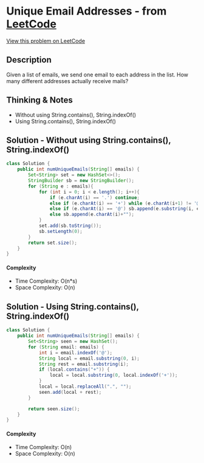 # Unique Email Addresses - from [LeetCode](https://leetcode.com)
[View this problem on LeetCode](https://leetcode.com/problems/unique-email-addresses/)

## Description
Given a list of emails, we send one email to each address in the list.  How many different addresses actually receive mails? 

## Thinking & Notes
* Without using String.contains(), String.indexOf()
* Using String.contains(), String.indexOf()

## Solution - Without using String.contains(), String.indexOf()
```java
class Solution {
    public int numUniqueEmails(String[] emails) {
        Set<String> set = new HashSet<>();
        StringBuilder sb = new StringBuilder();
        for (String e : emails){
            for (int i = 0; i < e.length(); i++){
                if (e.charAt(i) == '.') continue;
                else if (e.charAt(i) == '+') while (e.charAt(i+1) != '@') i++;
                else if (e.charAt(i) == '@') sb.append(e.substring(i, e.length()));
                else sb.append(e.charAt(i)+"");
            }
            set.add(sb.toString());
            sb.setLength(0);
        }
        return set.size();
    }
}
```
#### Complexity
* Time Complexity: O(n*s)
* Space Complexity: O(n)

## Solution - Using String.contains(), String.indexOf()
```java
class Solution {
    public int numUniqueEmails(String[] emails) {
        Set<String> seen = new HashSet();
        for (String email: emails) {
            int i = email.indexOf('@');
            String local = email.substring(0, i);
            String rest = email.substring(i);
            if (local.contains("+")) {
                local = local.substring(0, local.indexOf('+'));
            }
            local = local.replaceAll(".", "");
            seen.add(local + rest);
        }

        return seen.size();
    }
}
```
#### Complexity
* Time Complexity: O(n)
* Space Complexity: O(n)
